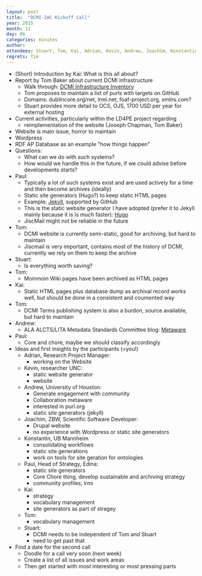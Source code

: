 ```yaml
---
layout: post
title:  "DCMI-IAC Kickoff Call"
year: 2015
month: 11
day: 06
categories: minutes
author:
attendees: Stuart, Tom, Kai, Adrian, Kevin, Andrew, Joachim, Konstantin, Paul
regrets: Tim
---
```


- (Short) Introduction by Kai: What is this all about?
- Report by Tom Baker about current DCMI infrastructure
  - Walk through: [DCMI Infrastructure Inventory][dcmi-infrastructure]
  - Tom proposes to maintain a list of purls with targets on GitHub
  - Domains: dublincore.org/net, lrmi.net, foaf-project.org, xmlns.com?
  - Stuart provides more detail to OCS, OJS, 1700 USD per year for external hosting
- Current activities, particularly within the LD4PE project regarding
  - reimplementation of the website (Joseph Chapman, Tom Baker)
- Website is main issue, horror to maintain
- Wordpress 
- RDF AP Database as an example "how things happen"
- Questions: 
  - What can we do with such systems?
  - How would we handle this in the future, if we could advise before developments starts?
- Paul: 
  - Typically a lot of such systems exist and are used actively for a time and then become archives (ideally)
  - Static site generators (Hugo?) to keep static HTML pages
  - Example: [Jekyll][jekyll], supported by GitHub
  - This is the static website generator I have adopted (prefer it to Jekyll mainly because it is is *much* faster): [Hugo][hugo]
  - JiscMail might not be reliable in the future
- Tom: 
  - DCMI website is currently semi-static, good for archiving, but hard to maintain
  - Jiscmail is very important, contains most of the history of DCMI, currently we rely on them to keep the archive
- Stuart: 
  - Is everything worth saving?
- Tom: 
  - Moinmoin Wiki pages have been archived as HTML pages
- Kai:
  - Static HTML pages plus database dump as archival record works well, but should be done in a consistent and coumented way
- Tom: 
  - DCMI Terms publishing system is also a burdon, source available, but hard to maintain
- Andrew:
   - ALA ALCTS/LITA Metadata Standards Committee blog: [Metaware][metaware]
- Paul: 
  - Core and chore, maybe we should classify accordingly
- Ideas and first insights by the participants (=you!)
  - Adrian, Research Project Manager: 
    - working on the Website
  - Kevin, researcher UNC:
    - static website generator
    - website
  - Andrew, University of Houston:
    - Generate engagement with community
    - Collaboration metaware
    - interested in purl.org
    - static site generators (jekyll)
  - Joachim, ZBW, Scientific Software Developer:
    - Drupal website
    - no experience with Wordpress or static site generators
  - Konstantin, UB Mannheim
    - consolidating workflows
    - static site generations
    - work on tools for site geration for ontologies
  - Paul, Head of Strategy, Edina:
    - static site generators
    - Core Chore thing, develop sustainable and archiving strategy
    - community profiles, lrmi    
  - Kai:
    - strategy
    - vocabulary management
    - site generators as part of stragey
  - Tom:  
    - vocabulary management
  - Stuart:
    - DCMI needs to be independent of Tom and Stuart
    - need to get past that
- Find a date for the second call
  - Doodle for a call very soon (next week)
  - Create a list of all issues and work areas
  - Then get started with most interesting or most pressing parts

[dcmi-infrastructure]: http://wiki.dublincore.org/index.php/DCMI_Technical_Board/DCMI_Infrastructure_Inventory
[jekyll]: https://jekyllrb.com/
[hugo]: https://gohugo.io
[metaware]: http://metaware.buzz/
